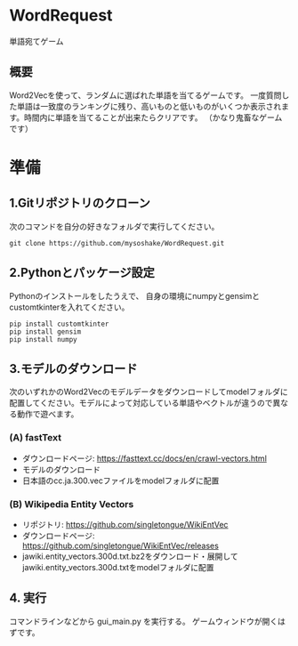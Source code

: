 # WordRequest
単語宛てゲーム

## 概要
Word2Vecを使って、ランダムに選ばれた単語を当てるゲームです。
一度質問した単語は一致度のランキングに残り、高いものと低いものがいくつか表示されます。時間内に単語を当てることが出来たらクリアです。
（かなり鬼畜なゲームです）



# 準備
## 1.Gitリポジトリのクローン
次のコマンドを自分の好きなフォルダで実行してください。
``` 
git clone https://github.com/mysoshake/WordRequest.git
```

## 2.Pythonとパッケージ設定
Pythonのインストールをしたうえで、
自身の環境にnumpyとgensimとcustomtkinterを入れてください。
``` [requirements]
pip install customtkinter
pip install gensim
pip install numpy
```

## 3.モデルのダウンロード
次のいずれかのWord2Vecのモデルデータをダウンロードしてmodelフォルダに配置してください。モデルによって対応している単語やベクトルが違うので異なる動作で遊べます。

### (A) fastText
- ダウンロードページ: https://fasttext.cc/docs/en/crawl-vectors.html
- モデルのダウンロード
- 日本語のcc.ja.300.vecファイルをmodelフォルダに配置

### (B) Wikipedia Entity Vectors
- リポジトリ: https://github.com/singletongue/WikiEntVec
- ダウンロードページ: https://github.com/singletongue/WikiEntVec/releases
- jawiki.entity_vectors.300d.txt.bz2をダウンロード・展開してjawiki.entity_vectors.300d.txtをmodelフォルダに配置

## 4. 実行
コマンドラインなどから gui_main.py を実行する。
ゲームウィンドウが開くはずです。
